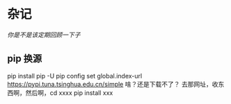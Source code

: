 # 杂记
*你是不是该定期回顾一下子*
## pip 换源
pip install pip -U
pip config set global.index-url https://pypi.tuna.tsinghua.edu.cn/simple
啥？还是下载不了？
去那网址，收东西啊，然后啊，cd xxxx pip install xxx
